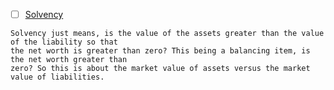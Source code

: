 - [ ] [Solvency](https://www.investopedia.com/terms/s/solvency.asp)
```
Solvency just means, is the value of the assets greater than the value of the liability so that 
the net worth is greater than zero? This being a balancing item, is the net worth greater than 
zero? So this is about the market value of assets versus the market value of liabilities.
```
